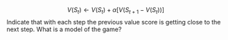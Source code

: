 $$
V(S_t) \leftarrow V(S_t) + \alpha[V(S_{t+1}-V(S_t))]
$$
Indicate that with each step the previous value score is getting close to the next step.
What is a model of the game?
